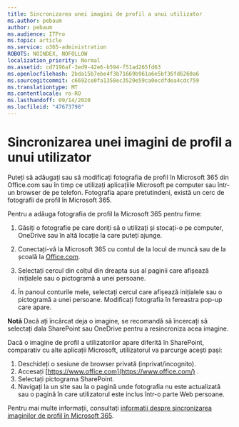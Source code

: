 ```yaml
---
title: Sincronizarea unei imagini de profil a unui utilizator
ms.author: pebaum
author: pebaum
ms.audience: ITPro
ms.topic: article
ms.service: o365-administration
ROBOTS: NOINDEX, NOFOLLOW
localization_priority: Normal
ms.assetid: cd7196af-3ed9-42e6-b594-f51ad265fd63
ms.openlocfilehash: 2bda15b7ebe4f3b71669b961a6e5bf36fd6260a6
ms.sourcegitcommit: c6692ce0fa1358ec3529e59ca0ecdfdea4cdc759
ms.translationtype: MT
ms.contentlocale: ro-RO
ms.lasthandoff: 09/14/2020
ms.locfileid: "47673798"
---
```

# <a name="sync-a-users-profile-picture"></a>Sincronizarea unei imagini de profil a unui utilizator

Puteți să adăugați sau să modificați fotografia de profil în Microsoft 365 din Office.com sau în timp ce utilizați aplicațiile Microsoft pe computer sau într-un browser de pe telefon. Fotografia apare pretutindeni, există un cerc de fotografii de profil în Microsoft 365.

Pentru a adăuga fotografia de profil la Microsoft 365 pentru firme:

1. Găsiți o fotografie pe care doriți să o utilizați și stocați-o pe computer, OneDrive sau în altă locație la care puteți ajunge.

2. Conectați-vă la Microsoft 365 cu contul de la locul de muncă sau de la școală la [Office.com](https://www.office.com).

3. Selectați cercul din colțul din dreapta sus al paginii care afișează inițialele sau o pictogramă a unei persoane.

4. În panoul conturile mele, selectați cercul care afișează inițialele sau o pictogramă a unei persoane. Modificați fotografia în fereastra pop-up care apare.

**Notă** Dacă ați încărcat deja o imagine, se recomandă să încercați să selectați dala SharePoint sau OneDrive pentru a resincroniza acea imagine.

Dacă o imagine de profil a utilizatorilor apare diferită în SharePoint, comparativ cu alte aplicații Microsoft, utilizatorul va parcurge acești pași:

1. Deschideți o sesiune de browser privată (inprivat/incognito).
2. Accesați [https://www.office.com](https://www.office.com/) .
3. Selectați pictograma SharePoint.
4. Navigați la un site sau la o pagină unde fotografia nu este actualizată sau o pagină în care utilizatorul este inclus într-o parte Web persoane.

Pentru mai multe informații, consultați [informații despre sincronizarea imaginilor de profil în Microsoft 365](https://support.office.com/article/information-about-profile-picture-synchronization-in-office-365-20594d76-d054-4af4-a660-401133e3d48a).

